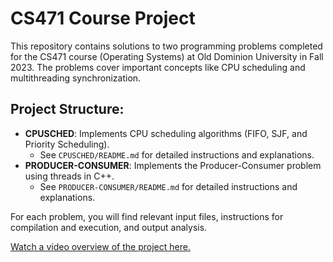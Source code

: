 # CS471 Course Project

This repository contains solutions to two programming problems completed for the CS471 course (Operating Systems) at Old Dominion University in Fall 2023. The problems cover important concepts like CPU scheduling and multithreading synchronization.

## Project Structure:

* **CPUSCHED**: Implements CPU scheduling algorithms (FIFO, SJF, and Priority Scheduling).
  * See `CPUSCHED/README.md` for detailed instructions and explanations.
* **PRODUCER-CONSUMER**: Implements the Producer-Consumer problem using threads in C++.
  * See `PRODUCER-CONSUMER/README.md` for detailed instructions and explanations.

For each problem, you will find relevant input files, instructions for compilation and execution, and output analysis.

[Watch a video overview of the project here.](https://www.youtube.com/watch?v=MF5aDcGZ3pQ)
